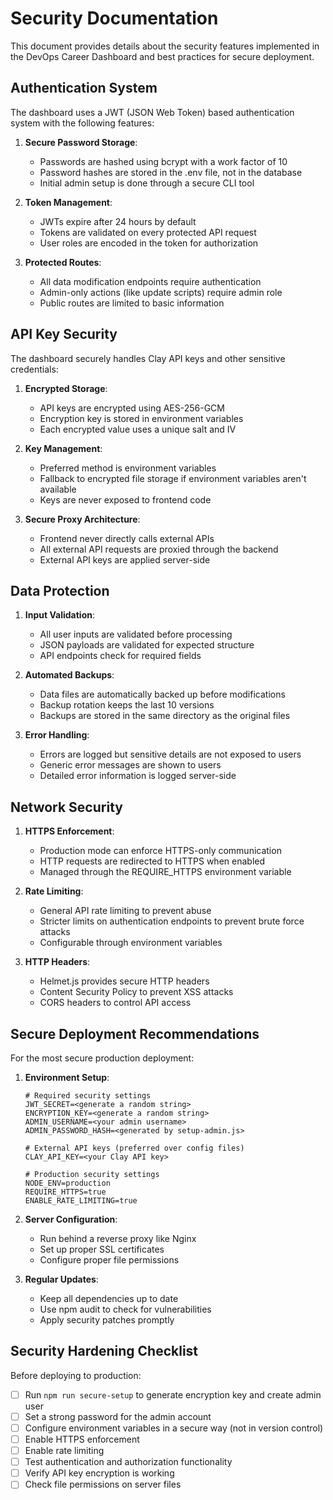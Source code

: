 # Security Documentation

This document provides details about the security features implemented in the DevOps Career Dashboard and best practices for secure deployment.

## Authentication System

The dashboard uses a JWT (JSON Web Token) based authentication system with the following features:

1. **Secure Password Storage**:
   - Passwords are hashed using bcrypt with a work factor of 10
   - Password hashes are stored in the .env file, not in the database
   - Initial admin setup is done through a secure CLI tool

2. **Token Management**:
   - JWTs expire after 24 hours by default
   - Tokens are validated on every protected API request
   - User roles are encoded in the token for authorization

3. **Protected Routes**:
   - All data modification endpoints require authentication
   - Admin-only actions (like update scripts) require admin role
   - Public routes are limited to basic information

## API Key Security

The dashboard securely handles Clay API keys and other sensitive credentials:

1. **Encrypted Storage**:
   - API keys are encrypted using AES-256-GCM
   - Encryption key is stored in environment variables
   - Each encrypted value uses a unique salt and IV

2. **Key Management**:
   - Preferred method is environment variables
   - Fallback to encrypted file storage if environment variables aren't available
   - Keys are never exposed to frontend code

3. **Secure Proxy Architecture**:
   - Frontend never directly calls external APIs
   - All external API requests are proxied through the backend
   - External API keys are applied server-side

## Data Protection

1. **Input Validation**:
   - All user inputs are validated before processing
   - JSON payloads are validated for expected structure
   - API endpoints check for required fields

2. **Automated Backups**:
   - Data files are automatically backed up before modifications
   - Backup rotation keeps the last 10 versions
   - Backups are stored in the same directory as the original files

3. **Error Handling**:
   - Errors are logged but sensitive details are not exposed to users
   - Generic error messages are shown to users
   - Detailed error information is logged server-side

## Network Security

1. **HTTPS Enforcement**:
   - Production mode can enforce HTTPS-only communication
   - HTTP requests are redirected to HTTPS when enabled
   - Managed through the REQUIRE_HTTPS environment variable

2. **Rate Limiting**:
   - General API rate limiting to prevent abuse
   - Stricter limits on authentication endpoints to prevent brute force attacks
   - Configurable through environment variables

3. **HTTP Headers**:
   - Helmet.js provides secure HTTP headers
   - Content Security Policy to prevent XSS attacks
   - CORS headers to control API access

## Secure Deployment Recommendations

For the most secure production deployment:

1. **Environment Setup**:
   ```
   # Required security settings
   JWT_SECRET=<generate a random string>
   ENCRYPTION_KEY=<generate a random string>
   ADMIN_USERNAME=<your admin username>
   ADMIN_PASSWORD_HASH=<generated by setup-admin.js>
   
   # External API keys (preferred over config files)
   CLAY_API_KEY=<your Clay API key>
   
   # Production security settings
   NODE_ENV=production
   REQUIRE_HTTPS=true
   ENABLE_RATE_LIMITING=true
   ```

2. **Server Configuration**:
   - Run behind a reverse proxy like Nginx
   - Set up proper SSL certificates
   - Configure proper file permissions

3. **Regular Updates**:
   - Keep all dependencies up to date
   - Use npm audit to check for vulnerabilities
   - Apply security patches promptly

## Security Hardening Checklist

Before deploying to production:

- [ ] Run `npm run secure-setup` to generate encryption key and create admin user
- [ ] Set a strong password for the admin account
- [ ] Configure environment variables in a secure way (not in version control)
- [ ] Enable HTTPS enforcement
- [ ] Enable rate limiting
- [ ] Test authentication and authorization functionality
- [ ] Verify API key encryption is working
- [ ] Check file permissions on server files